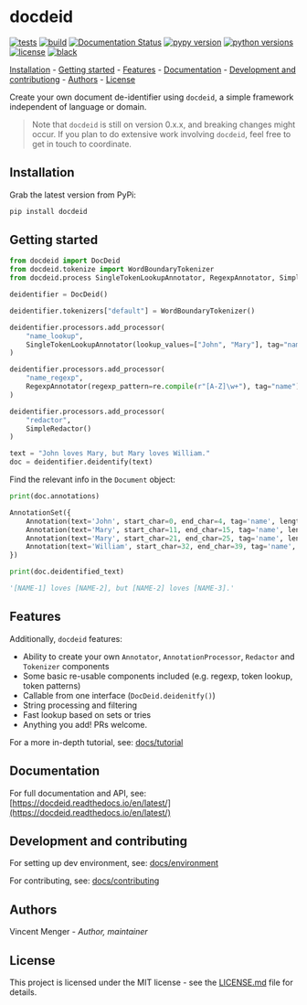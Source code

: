 # docdeid

[![tests](https://github.com/vmenger/docdeid/actions/workflows/test.yml/badge.svg)](https://github.com/vmenger/docdeid/actions/workflows/test.yml)
[![build](https://github.com/vmenger/docdeid/actions/workflows/build.yml/badge.svg)](https://github.com/vmenger/docdeid/actions/workflows/build.yml)
[![Documentation Status](https://readthedocs.org/projects/docdeid/badge/?version=latest)](https://docdeid.readthedocs.io/en/latest/)
[![pypy version](https://img.shields.io/pypi/v/docdeid)](https://pypi.org/project/docdeid/)
[![python versions](https://img.shields.io/pypi/pyversions/docdeid)](https://pypi.org/project/docdeid/)
[![license](https://img.shields.io/github/license/vmenger/docdeid)](https://github.com/vmenger/docdeid/blob/main/LICENSE.md)
[![black](https://img.shields.io/badge/code%20style-black-000000.svg)](https://github.com/psf/black)

[Installation](#installation) - [Getting started](#getting-started) - [Features](#features) - [Documentation](#documentation) - [Development and contributiong](#development-and-contributing) - [Authors](#authors) - [License](#license)  

<!-- start include in docs -->

Create your own document de-identifier using `docdeid`, a simple framework independent of language or domain.

> Note that `docdeid` is still on version 0.x.x, and breaking changes might occur. If you plan to do extensive work involving `docdeid`, feel free to get in touch to coordinate. 

## Installation

Grab the latest version from PyPi:

```bash
pip install docdeid
```

## Getting started

```python
from docdeid import DocDeid
from docdeid.tokenize import WordBoundaryTokenizer
from docdeid.process SingleTokenLookupAnnotator, RegexpAnnotator, SimpleRedactor

deidentifier = DocDeid()

deidentifier.tokenizers["default"] = WordBoundaryTokenizer()

deidentifier.processors.add_processor(
    "name_lookup",
    SingleTokenLookupAnnotator(lookup_values=["John", "Mary"], tag="name"),
)

deidentifier.processors.add_processor(
    "name_regexp",
    RegexpAnnotator(regexp_pattern=re.compile(r"[A-Z]\w+"), tag="name"),
)

deidentifier.processors.add_processor(
    "redactor", 
    SimpleRedactor()
)

text = "John loves Mary, but Mary loves William."
doc = deidentifier.deidentify(text)
```

Find the relevant info in the `Document` object:

```python
print(doc.annotations)

AnnotationSet({
    Annotation(text='John', start_char=0, end_char=4, tag='name', length=4),
    Annotation(text='Mary', start_char=11, end_char=15, tag='name', length=4),
    Annotation(text='Mary', start_char=21, end_char=25, tag='name', length=4), 
    Annotation(text='William', start_char=32, end_char=39, tag='name', length=7)
})
```

```python
print(doc.deidentified_text)

'[NAME-1] loves [NAME-2], but [NAME-2] loves [NAME-3].'
```

## Features

Additionally, `docdeid` features: 

- Ability to create your own `Annotator`, `AnnotationProcessor`, `Redactor` and `Tokenizer` components
- Some basic re-usable components included (e.g. regexp, token lookup, token patterns)
- Callable from one interface (`DocDeid.deidenitfy()`)
- String processing and filtering
- Fast lookup based on sets or tries
- Anything you add! PRs welcome.

For a more in-depth tutorial, see: [docs/tutorial](https://docdeid.readthedocs.io/en/latest/tutorial.html)

<!-- end include in docs -->

## Documentation

For full documentation and API, see: [https://docdeid.readthedocs.io/en/latest/](https://docdeid.readthedocs.io/en/latest/)

## Development and contributing

For setting up dev environment, see: [docs/environment](https://docdeid.readthedocs.io/en/latest/environment.html)

For contributing, see: [docs/contributing](https://docdeid.readthedocs.io/en/latest/contributing.html)

## Authors

Vincent Menger - *Author, maintainer*

## License

This project is licensed under the MIT license - see the [LICENSE.md](LICENSE.md) file for details.
